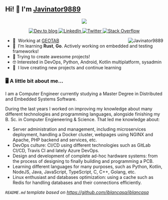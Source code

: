 ## Hi! 👋 I'm [Javinator9889](https://javinator9889.com)
<p align="center">
  <img src="https://cloud.javinator9889.com/s/rFWqmynbwsagmMS/download" />
</p>

<p align="center"> 
  <a href="https://dev.to/javinator9889">
    <img alt="Dev.to blog" src="https://img.shields.io/badge/dev.to-0A0A0A?style=for-the-badge&logo=dev.to&logoColor=white">
  </a>
  <a href="https://www.linkedin.com/in/javinator9889">
    <img alt="LinkedIn" src="https://img.shields.io/badge/linkedin%20-%230077B5.svg?&style=for-the-badge&logo=linkedin&logoColor=white"/>
  </a>
  <a href="https://twitter.com/javinator9889">
    <img alt="Twitter" src="https://img.shields.io/badge/Twitter%20-%231DA1F2.svg?&style=for-the-badge&logo=Twitter&logoColor=white"/>
  </a>
  <a href="https://stackoverflow.com/users/8597016/javinator9889">
    <img alt="Stack Overflow" src="https://img.shields.io/badge/-Stack%20overflow-FE7A16?style=for-the-badge&logo=stack-overflow&logoColor=white"/>
  </a>
</p>

<a href="#javinator9889-title">
  <img src="https://github-readme-stats.vercel.app/api?username=javinator9889&show_icons=true&count_private=true&include_all_commits=true" alt="Javinator9889" align="right" />
</a>

- :office: &nbsp;Working at [GEOTAB](https://www.geotab.com/es/)
- :seedling: &nbsp;I’m learning **Rust**, **Go**. Actively working on embedded and testing frameworks!
- 👯 Trying to create awesome projects!
- :nerd_face:	Interested in DevOps, Python, Android, Kotlin multiplatform, sysadmin
- :speech_balloon: &nbsp;I love creating new projects and continue learning

### 🖥️ A little bit about me...

I am a Computer Engineer currently studying a Master Degree in Distributed and Embedded Systems Software.

During the last years I worked on improving my knowledge about many different technologies and programming languages, alongside finishing my B. Sc. in Computer Engieneering & Science. That led me knowledge about:

* Server administration and management, including microservices deployment, handling a Docker cluster, webpages using NGINX and Apache, PHP backend and services, etc.
* DevOps culture: CI/CD using different technologies such as GitLab CI/CD, Travis CI and lately Azure DevOps.
* Design and development of complete ad-hoc hardware systems: from the process of designing to finally building and programming a PCB.
* Learning different languages for many purposes, such as Python, Kotlin, NodeJS, Java, JavaScript, TypeScript, C, C++, Golang, etc.
* Linux enthusiast and databases optimization: using a cache such as Redis for handling databases and their connections efficiently.

<!-- <p align="center" > -->
<!--   <img src="https://cr-ss-service.azurewebsites.net/api/ScreenShot?widget=summary&username=javinator9889&badges=3&show-avatar=true&style=--border-radius:10px&branding=false" /> -->
<!-- </p> -->

*`README.md` template based on https://github.com/iblancasa/iblancasa*
